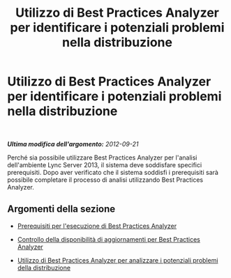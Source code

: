 ﻿---
title: Utilizzo di Best Practices Analyzer per identificare i potenziali problemi nella distribuzione
TOCTitle: Utilizzo di Best Practices Analyzer per identificare i potenziali problemi nella distribuzione
ms:assetid: 0903063c-4766-4406-92f1-dfea48f274a5
ms:mtpsurl: https://technet.microsoft.com/it-it/library/Gg591342(v=OCS.15)
ms:contentKeyID: 49299607
ms.date: 08/24/2015
mtps_version: v=OCS.15
ms.translationtype: HT
---

# Utilizzo di Best Practices Analyzer per identificare i potenziali problemi nella distribuzione

 

_**Ultima modifica dell'argomento:** 2012-09-21_

Perché sia possibile utilizzare Best Practices Analyzer per l'analisi dell'ambiente Lync Server 2013, il sistema deve soddisfare specifici prerequisiti. Dopo aver verificato che il sistema soddisfi i prerequisiti sarà possibile completare il processo di analisi utilizzando Best Practices Analyzer.

## Argomenti della sezione

  - [Prerequisiti per l'esecuzione di Best Practices Analyzer](lync-server-2013-prerequisites-for-running-best-practices-analyzer.md)

  - [Controllo della disponibilità di aggiornamenti per Best Practices Analyzer](lync-server-2013-checking-for-updates-to-best-practices-analyzer.md)

  - [Utilizzo di Best Practices Analyzer per analizzare i potenziali problemi della distribuzione](lync-server-2013-using-best-practices-analyzer-to-scan-your-deployment-for-potential-issues.md)

